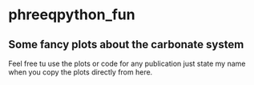 # phreeqpython_fun
## Some fancy plots about the carbonate system 

Feel free tu use the plots or code for any publication just state my name when you copy the plots directly from here.
